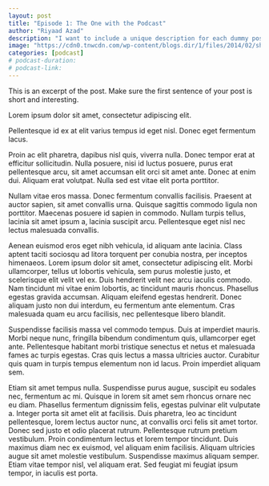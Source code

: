```yaml
---
layout: post
title: "Episode 1: The One with the Podcast"
author: "Riyaad Azad"
description: "I want to include a unique description for each dummy post but I'm not very creative so we'll have to see."
image: "https://cdn0.tnwcdn.com/wp-content/blogs.dir/1/files/2014/02/shutterstock_163052525-730x342.jpg"
categories: [podcast]
# podcast-duration: 
# podcast-link: 
---
```


This is an excerpt of the post. Make sure the first sentence of your post is short and interesting. 

Lorem ipsum dolor sit amet, consectetur adipiscing elit. 

Pellentesque id ex at elit varius tempus id eget nisl. Donec eget fermentum lacus. 

Proin ac elit pharetra, dapibus nisl quis, viverra nulla. Donec tempor erat at efficitur sollicitudin. Nulla posuere, nisi id luctus posuere, purus erat pellentesque arcu, sit amet accumsan elit orci sit amet ante. Donec at enim dui. Aliquam erat volutpat. Nulla sed est vitae elit porta porttitor.

Nullam vitae eros massa. Donec fermentum convallis facilisis. Praesent at auctor sapien, sit amet convallis urna. Quisque sagittis commodo ligula non porttitor. Maecenas posuere id sapien in commodo. Nullam turpis tellus, lacinia sit amet ipsum a, lacinia suscipit arcu. Pellentesque eget nisl nec lectus malesuada convallis.

Aenean euismod eros eget nibh vehicula, id aliquam ante lacinia. Class aptent taciti sociosqu ad litora torquent per conubia nostra, per inceptos himenaeos. Lorem ipsum dolor sit amet, consectetur adipiscing elit. Morbi ullamcorper, tellus ut lobortis vehicula, sem purus molestie justo, et scelerisque elit velit vel ex. Duis hendrerit velit nec arcu iaculis commodo. Nam tincidunt mi vitae enim lobortis, ac tincidunt mauris rhoncus. Phasellus egestas gravida accumsan. Aliquam eleifend egestas hendrerit. Donec aliquam justo non dui interdum, eu fermentum ante elementum. Cras malesuada quam eu arcu facilisis, nec pellentesque libero blandit.

Suspendisse facilisis massa vel commodo tempus. Duis at imperdiet mauris. Morbi neque nunc, fringilla bibendum condimentum quis, ullamcorper eget ante. Pellentesque habitant morbi tristique senectus et netus et malesuada fames ac turpis egestas. Cras quis lectus a massa ultricies auctor. Curabitur quis quam in turpis tempus elementum non id lacus. Proin imperdiet aliquam sem.

Etiam sit amet tempus nulla. Suspendisse purus augue, suscipit eu sodales nec, fermentum ac mi. Quisque in lorem sit amet sem rhoncus ornare nec eu diam. Phasellus fermentum dignissim felis, egestas pulvinar elit vulputate a. Integer porta sit amet elit at facilisis. Duis pharetra, leo ac tincidunt pellentesque, lorem lectus auctor nunc, at convallis orci felis sit amet tortor. Donec sed justo et odio placerat rutrum. Pellentesque rutrum pretium vestibulum. Proin condimentum lectus et lorem tempor tincidunt. Duis maximus diam nec ex euismod, vel aliquam enim facilisis. Aliquam ultricies augue sit amet molestie vestibulum. Suspendisse maximus aliquam semper. Etiam vitae tempor nisl, vel aliquam erat. Sed feugiat mi feugiat ipsum tempor, in iaculis est porta.